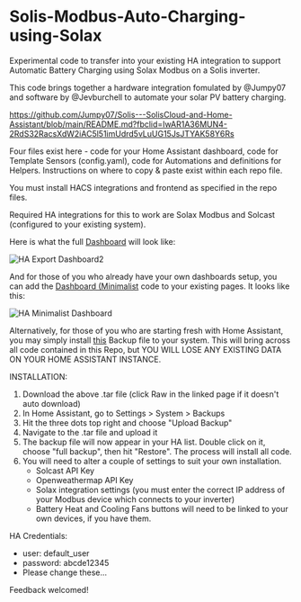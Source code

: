 # Solis-Modbus-Auto-Charging-using-Solax

Experimental code to transfer into your existing HA integration to support Automatic Battery Charging using Solax Modbus on a Solis inverter.  

This code brings together a hardware integration fomulated by @Jumpy07 and software by @Jevburchell to automate your solar PV battery charging.  

https://github.com/Jumpy07/Solis---SolisCloud-and-Home-Assistant/blob/main/README.md?fbclid=IwAR1A36MUN4-2RdS32RacsXdW2iAC5l51imUdrd5vLuUG15JsJTYAK58Y6Rs

Four files exist here - code for your Home Assistant dashboard, code for Template Sensors (config.yaml), code for Automations and definitions for Helpers.  Instructions on where to copy & paste exist within each repo file.

You must install HACS integrations and frontend as specified in the repo files.

Required HA integrations for this to work are Solax Modbus and Solcast (configured to your existing system).

Here is what the full [Dashboard](https://github.com/jevburchell/Solis-Modbus-Auto-Charging-using-Solax/blob/main/Dashboard) will look like:

![HA Export Dashboard2](https://github.com/jevburchell/Solis-Modbus-Auto-Charging-using-Solax/assets/128035411/451abbf0-af92-4203-b706-1d481615832e)

And for those of you who already have your own dashboards setup, you can add the [Dashboard (Minimalist](https://github.com/jevburchell/Solis-Modbus-Auto-Charging-using-Solax/blob/main/Dashboard%20(Minimalist)) code to your existing pages.  It looks like this:

![HA Minimalist Dashboard](https://github.com/jevburchell/Solis-Modbus-Auto-Charging-using-Solax/assets/128035411/7388e7b2-9a84-4611-a3ab-7f69d628d7d9)

Alternatively, for those of you who are starting fresh with Home Assistant, you may simply install [this](https://github.com/jevburchell/Solis-Modbus-Auto-Charging-using-Solax/blob/main/HA%20Solis%20Solax%20Automation%20Backup%201.6.23.tar) Backup file to your system.  This will bring across all code contained in this Repo, but YOU WILL LOSE ANY EXISTING DATA ON YOUR HOME ASSISTANT INSTANCE.  

INSTALLATION:

1. Download the above .tar file (click Raw in the linked page if it doesn't auto download)
2. In Home Assistant, go to Settings > System > Backups
3. Hit the three dots top right and choose "Upload Backup"
4. Navigate to the .tar file and upload it
5. The backup file will now appear in your HA list.  Double click on it, choose "full backup", then hit "Restore".  The process will install all code.
6. You will need to alter a couple of settings to suit your own installation.  
    - Solcast API Key
    - Openweathermap API Key
    - Solax integration settings (you must enter the correct IP address of your Modbus device which connects to your inverter)
    - Battery Heat and Cooling Fans buttons will need to be linked to your own devices, if you have them.

HA Credentials: 
* user: default_user
* password: abcde12345
* Please change these...
    
Feedback welcomed!
